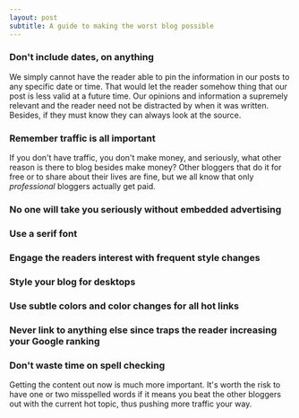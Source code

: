 ```yaml
---
layout: post
subtitle: A guide to making the worst blog possible
---
```




### Don't include dates, on anything

We simply cannot have the reader able to pin the information in our
posts to any specific date or time. That would let the reader somehow
thing that our post is less valid at a future time. Our opinions and
information a supremely relevant and the reader need not be distracted
by when it was written. Besides, if they must know they can always
look at the source.

### Remember traffic is all important

If you don't have traffic, you don't make money, and seriously, what
other reason is there to blog besides make money? Other bloggers that
do it for free or to share about their lives are fine, but we all know
that only *professional* bloggers actually get paid.

### No one will take you seriously without embedded advertising

### Use a serif font

### Engage the readers interest with frequent style changes

### Style your blog for desktops 

### Use subtle colors and color changes for all hot links

### Never link to anything else since traps the reader increasing your Google ranking

### Don't waste time on spell checking

Getting the content out now is much more important. It's worth the
risk to have one or two misspelled words if it means you beat the
other bloggers out with the current hot topic, thus pushing more
traffic your way.
